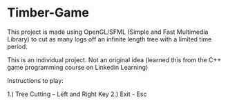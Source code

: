 # Timber-Game

This project is made using OpenGL/SFML (Simple and Fast Multimedia Library) to cut as many logs off an infinite length tree with a limited time period.

This is an individual project. Not an original idea (learned this from the C++ game programming course on Linkedin Learning)

Instructions to play: 

  1.) Tree Cutting – Left and Right Key 
  2.) Exit - Esc 
